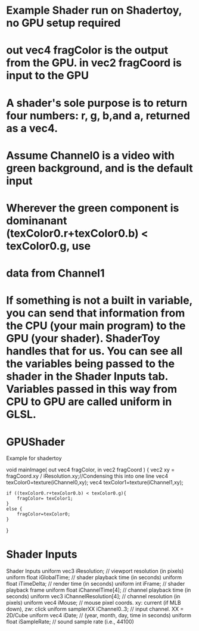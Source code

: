 # Example Shader run on Shadertoy, no GPU setup required
# out vec4 fragColor is the output from the GPU. in vec2 fragCoord is input to the GPU

# A shader's sole purpose is to return four numbers: r, g, b,and a, returned as a vec4.
 
# Assume Channel0 is a video with green background, and is the default input
# Wherever the green component is dominanant (texColor0.r+texColor0.b) < texColor0.g, use 
# data from Channel1

# If something is not a built in variable, you can send that information from the CPU (your main program) to the GPU (your shader). ShaderToy handles that for us. You can see all the variables being passed to the shader in the Shader Inputs tab. Variables passed in this way from CPU to GPU are called uniform in GLSL. 

# GPUShader
Example for shadertoy

void mainImage( out vec4 fragColor, in vec2 fragCoord )
{
    vec2 xy = fragCoord.xy / iResolution.xy;//Condensing this into one line
    vec4 texColor0=texture(iChannel0,xy);
    vec4 texColor1=texture(iChannel1,xy);
    
    if ((texColor0.r+texColor0.b) < texColor0.g){
        fragColor= texColor1;
    }
    else {
        fragColor=texColor0;
    }
}

# Shader Inputs
Shader Inputs
uniform vec3      iResolution;           // viewport resolution (in pixels)
uniform float     iGlobalTime;           // shader playback time (in seconds)
uniform float     iTimeDelta;            // render time (in seconds)
uniform int       iFrame;                // shader playback frame
uniform float     iChannelTime[4];       // channel playback time (in seconds)
uniform vec3      iChannelResolution[4]; // channel resolution (in pixels)
uniform vec4      iMouse;                // mouse pixel coords. xy: current (if MLB down), zw: click
uniform samplerXX iChannel0..3;          // input channel. XX = 2D/Cube
uniform vec4      iDate;                 // (year, month, day, time in seconds)
uniform float     iSampleRate;           // sound sample rate (i.e., 44100)

